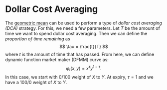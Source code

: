 # Dollar Cost Averaging

The [geometric mean](../trading_functions/geometric_mean.md) can be used to perform a type of *dollar cost averaging (DCA)* strategy.
For this, we need a few parameters.
Let $T$ be the amount of time we want to spend dollar cost averaging.
Then we can define the *proportion of time remaining* as $$ \tau = \frac{t}{T} $$ where $t$ is the amount of time that has passed.
From here, we can define dynamic function market maker (DFMM) curve as: $$ \varphi_t(x,y) = x^{\tau}y^{1-\tau} .$$
In this case, we start with 0/100 weight of $X$ to $Y$.
At expiry, $\tau =1$ and we have a 100/0 weight of $X$ to $Y$.

